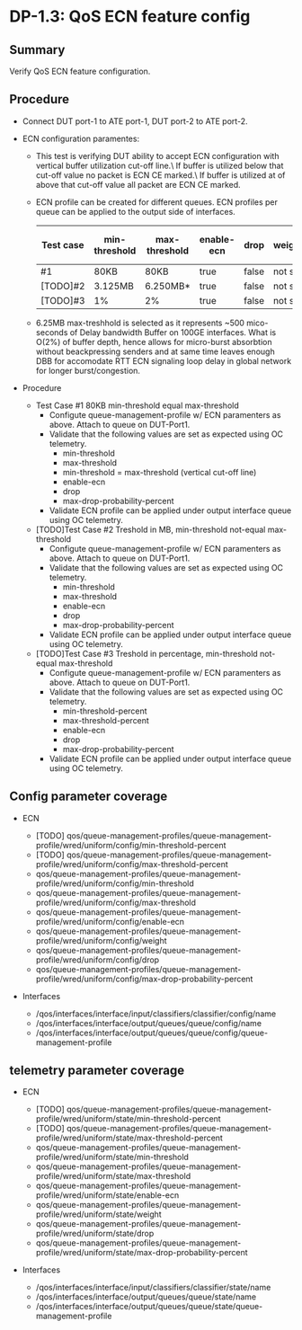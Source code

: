 # DP-1.3: QoS ECN feature config

## Summary

Verify QoS ECN feature configuration.

## Procedure

*   Connect DUT port-1 to ATE port-1, DUT port-2 to ATE port-2.

*   ECN configuration paramentes:

    *   This test is verifying DUT ability to accept ECN configuration with vertical buffer utilization cut-off line.\ If buffer is utilized below that cut-off value no packet is ECN CE marked.\ If buffer is utilized at of above that cut-off value all packet are ECN CE marked.

    *   ECN profile can be created for different queues. ECN profiles per queue
        can be applied to the output side of interfaces.

        Test case|min-threshold | max-threshold | enable-ecn | drop  | weight  | max-drop-probability-percent
        |--------|------------- | ------------- | ---------- | ----- | ------- | ----------------------------
        |#1      |80KB          |80KB          | true       | false | not set | 100
        |[TODO]#2      |3.125MB       | 6.250MB*      | true       | false | not set | 100
        |[TODO]#3      |1%            | 2%            | true       | false | not set | 100

    * 6.25MB max-treshhold is selected as it represents ~500 mico-seconds of Delay bandwidth Buffer on 100GE interfaces. What is O(2%) of buffer depth, hence allows for micro-burst absorbtion without beackpressing senders and at same time leaves enough DBB for accomodate RTT ECN signaling loop delay in global network for longer burst/congestion.

*   Procedure
    * Test Case #1 80KB min-threshold equal max-threshold
        *   Configute queue-management-profile w/ ECN paramenters as above. Attach to queue on DUT-Port1.
        *   Validate that the following values are set as expected using OC telemetry.
            *   min-threshold
            *   max-threshold
            *   min-threshold = max-threshold (vertical cut-off line)
            *   enable-ecn
            *   drop
            *   max-drop-probability-percent
        *   Validate ECN profile can be applied under output interface queue using
            OC telemetry.
    * [TODO]Test Case #2 Treshold in MB, min-threshold not-equal max-threshold
        *   Configute queue-management-profile w/ ECN paramenters as above. Attach to queue on DUT-Port1.
        *   Validate that the following values are set as expected using OC telemetry.
            *   min-threshold
            *   max-threshold
            *   enable-ecn
            *   drop
            *   max-drop-probability-percent
        *   Validate ECN profile can be applied under output interface queue using
            OC telemetry.
    * [TODO]Test Case #3 Treshold in percentage, min-threshold not-equal max-threshold
        *   Configute queue-management-profile w/ ECN paramenters as above. Attach to queue on DUT-Port1.
        *   Validate that the following values are set as expected using OC telemetry.
            *   min-threshold-percent
            *   max-threshold-percent
            *   enable-ecn
            *   drop
            *   max-drop-probability-percent
        *   Validate ECN profile can be applied under output interface queue using
            OC telemetry.

## Config parameter coverage

*   ECN
    *   [TODO] qos/queue-management-profiles/queue-management-profile/wred/uniform/config/min-threshold-percent
    *   [TODO] qos/queue-management-profiles/queue-management-profile/wred/uniform/config/max-threshold-percent    
    *   qos/queue-management-profiles/queue-management-profile/wred/uniform/config/min-threshold
    *   qos/queue-management-profiles/queue-management-profile/wred/uniform/config/max-threshold
    *   qos/queue-management-profiles/queue-management-profile/wred/uniform/config/enable-ecn
    *   qos/queue-management-profiles/queue-management-profile/wred/uniform/config/weight
    *   qos/queue-management-profiles/queue-management-profile/wred/uniform/config/drop
    *   qos/queue-management-profiles/queue-management-profile/wred/uniform/config/max-drop-probability-percent

*   Interfaces

    *   /qos/interfaces/interface/input/classifiers/classifier/config/name
    *   /qos/interfaces/interface/output/queues/queue/config/name
    *   /qos/interfaces/interface/output/queues/queue/config/queue-management-profile

## telemetry parameter coverage

*   ECN

    *   [TODO] qos/queue-management-profiles/queue-management-profile/wred/uniform/state/min-threshold-percent
    *   [TODO] qos/queue-management-profiles/queue-management-profile/wred/uniform/state/max-threshold-percent  
    *   qos/queue-management-profiles/queue-management-profile/wred/uniform/state/min-threshold
    *   qos/queue-management-profiles/queue-management-profile/wred/uniform/state/max-threshold
    *   qos/queue-management-profiles/queue-management-profile/wred/uniform/state/enable-ecn
    *   qos/queue-management-profiles/queue-management-profile/wred/uniform/state/weight
    *   qos/queue-management-profiles/queue-management-profile/wred/uniform/state/drop
    *   qos/queue-management-profiles/queue-management-profile/wred/uniform/state/max-drop-probability-percent

*   Interfaces

    *   /qos/interfaces/interface/input/classifiers/classifier/state/name
    *   /qos/interfaces/interface/output/queues/queue/state/name
    *   /qos/interfaces/interface/output/queues/queue/state/queue-management-profile
